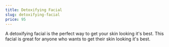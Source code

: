 ```yaml
---
title: Detoxifying Facial
slug: detoxifying-facial
price: 95
---
```


A detoxifying facial is the perfect way to get your skin looking it's best. This facial is great for anyone who wants to get their skin looking it's best.
